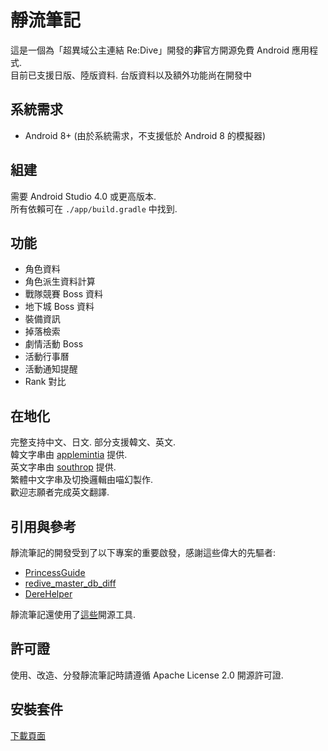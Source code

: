 # 靜流筆記
這是一個為「超異域公主連結 Re:Dive」開發的**非**官方開源免費 Android 應用程式.  
目前已支援日版、陸版資料. 台版資料以及額外功能尚在開發中

## 系統需求
* Android 8+ (由於系統需求，不支援低於 Android 8 的模擬器)

## 組建
需要 Android Studio 4.0 或更高版本.  
所有依賴可在 `./app/build.gradle` 中找到.

## 功能
* 角色資料
* 角色派生資料計算
* 戰隊競賽 Boss 資料
* 地下城 Boss 資料
* 裝備資訊
* 掉落檢索
* 劇情活動 Boss
* 活動行事曆
* 活動通知提醒
* Rank 對比

## 在地化
完整支持中文、日文. 部分支援韓文、英文.  
韓文字串由 [applemintia](https://twitter.com/_applemintia) 提供.  
英文字串由 [southrop](https://github.com/southrop) 提供.  
繁體中文字串及切換邏輯由喵幻製作.  
歡迎志願者完成英文翻譯.

## 引用與參考
靜流筆記的開發受到了以下專案的重要啟發，感謝這些偉大的先驅者:
* [PrincessGuide](https://github.com/superk589/PrincessGuide)
* [redive_master_db_diff](https://github.com/esterTion/redive_master_db_diff)
* [DereHelper](https://github.com/Lazyeraser/DereHelper)

靜流筆記還使用了[這些](OPENSOURCE.md)開源工具.

## 許可證
使用、改造、分發靜流筆記時請遵循 Apache License 2.0 開源許可證.

## 安裝套件
[下載頁面](https://github.com/TragicLifeHu/ShizuruNotes/releases)  
